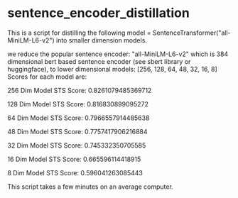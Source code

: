 # sentence_encoder_distillation
This is a script for distilling the following model = SentenceTransformer("all-MiniLM-L6-v2") into smaller dimension models. 

we reduce the popular sentence encoder: "all-MiniLM-L6-v2" which is 384 dimensional bert based sentence encoder (see sbert library or huggingface),
to lower dimensional models: [256, 128, 64, 48, 32, 16, 8] Scores for each model are:  

256 Dim Model STS Score: 0.8261079485369712

128 Dim Model STS Score: 0.816830899095272

64 Dim Model STS Score: 0.7966557914485638

48 Dim Model STS Score: 0.7757417906216884

32 Dim Model STS Score: 0.745332350705585

16 Dim Model STS Score: 0.665596114418915

8 Dim Model STS Score: 0.596041263085443

This script takes a few minutes on an average computer.

